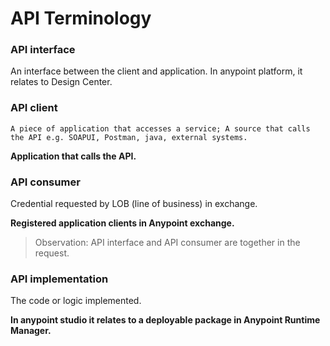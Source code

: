 <H1> API Terminology </H1>

<h3>API interface</h3>
    An interface between the client and application.
    In anypoint platform, it relates to Design Center.

 <h3>API client</h3>
 
    A piece of application that accesses a service; A source that calls the API e.g. SOAPUI, Postman, java, external systems.
    
   **Application that calls the API.**
   
<h3>API consumer</h3>


   Credential requested by LOB (line of business) in exchange.

 **Registered application clients in Anypoint exchange.**

>Observation: API interface and API consumer are together in the request.

<h3>API implementation</h3>
    The code or logic implemented.
    
**In anypoint studio it relates to a deployable package in Anypoint Runtime Manager.**
